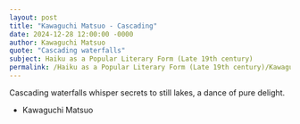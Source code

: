 ```yaml
---
layout: post
title: "Kawaguchi Matsuo - Cascading"
date: 2024-12-28 12:00:00 -0000
author: Kawaguchi Matsuo
quote: "Cascading waterfalls"
subject: Haiku as a Popular Literary Form (Late 19th century)
permalink: /Haiku as a Popular Literary Form (Late 19th century)/Kawaguchi Matsuo/Kawaguchi Matsuo - Cascading
---
```


Cascading waterfalls
whisper secrets to still lakes,
a dance of pure delight.


- Kawaguchi Matsuo
